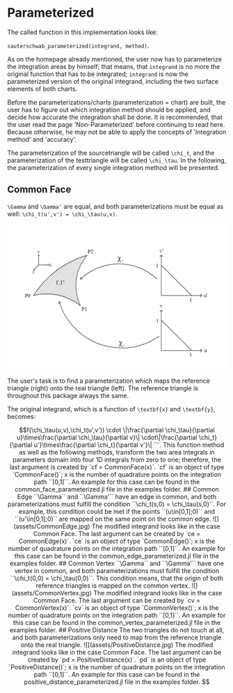 # Parameterized


The called function in this implementation looks like:

`sauterschwab_parameterized(integrand, method)`.

As on the homepage already mentioned, the user now has to parameterize the integration areas by himself; that means, that `integrand` is no more the original function that has to be integrated; `integrand` is now the parameterized version of the original integrand, including the two surface elements of both charts.

Before the parameterizations/charts (parameterization = chart) are built, the user has to figure out which integration method should be applied, and decide how accurate the integration shall be done. It is recommended, that the user read the page 'Non-Parameterized' before continuing to read here. Because otherwise, he may not be able to apply the concepts of 'integration method' and 'accuracy'.

The parameterization of the sourcetriangle will be called ``\chi_t``, and the parameterization of the testtriangle will be called ``\chi_\tau``. In the following, the parameterization of every single integration method will be presented.



## Common Face

``\Gamma`` and ``\Gamma'`` are equal, and both parameterizations must be equal as well: ``\chi_t(u',v') = \chi_\tau(u,v)``.

![](assets/CommonFace.jpg)

The user's task is to find a parameterization which maps the reference triangle (right) onto the real triangle (left). The reference triangle is throughout this package always the same.

The original integrand, which is a function of ``\textbf{x}`` and ``\textbf{y}``, becomes:

```math
f(\chi_\tau(u,v),\chi_t(u',v')) \cdot \|\frac{\partial \chi_\tau}{\partial u}\times\frac{\partial \chi_\tau}{\partial v}\| \cdot\|\frac{\partial \chi_t}{\partial u'}\times\frac{\partial \chi_t}{\partial v'}\|
```.

This function method as well as the following methods, transform the two area integrals in parameters domain into four 1D integrals from zero to one; therefore, the last argument is created by

`cf = CommonFace(x)`.

`cf` is an object of type `CommonFace()`; x is the number of quadrature points on the integration path ``[0,1]``.

An example for this case can be found in the common_face_parameterized.jl file in the examples folder.



## Common Edge

``\Gamma`` and ``\Gamma'`` have an edge in common, and both parameterizations must fulfill the condition ``\chi_t(s,0) = \chi_\tau(s,0)``. For example, this condition could be met if the points ``(u\in[0,1];0)`` and ``(u'\in[0,1];0)`` are mapped on the same point on the common edge.

![](assets/CommonEdge.jpg)

The modified integrand looks like in the case Common Face.

The last argument can be created by

`ce = CommonEdge(x)`.

`ce` is an object of type `CommonEdge()`; x is the number of quadrature points on the integration path ``[0,1]``.

An example for this case can be found in the common_edge_parameterized.jl file in the examples folder.



## Common Vertex

``\Gamma`` and ``\Gamma'`` have one vertex in common, and both parameterizations must fulfill the condition ``\chi_t(0,0) = \chi_\tau(0,0)``. This condition means, that the origin of both reference triangles is mapped on the common vertex.

![](assets/CommonVertex.jpg)

The modified integrand looks like in the case Common Face.

The last argument can be created by

`cv = CommonVertex(x)`.

`cv` is an object of type `CommonVertex()`; x is the number of quadrature points on the integration path ``[0,1]``.

An example for this case can be found in the common_vertex_parameterized.jl file in the examples folder.



## Positive Distance

The two triangles do not touch at all, and both parameterizations only need to map from the reference triangle onto the real triangle.

![](assets/PositiveDistance.jpg)

The modified integrand looks like in the case Common Face.

The last argument can be created by

`pd = PositiveDistance(x)`.

`pd` is an object of type `PositiveDistance()`; x is the number of quadrature points on the integration path ``[0,1]``.

An example for this case can be found in the positive_distance_parameterized.jl file in the examples folder.
